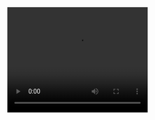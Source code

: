 <video width="320" height="240" controls>
  <source src="https://www.youtube.com/watch?v=QsP6K7zdf0g&t=245s"  controls>
</video>
